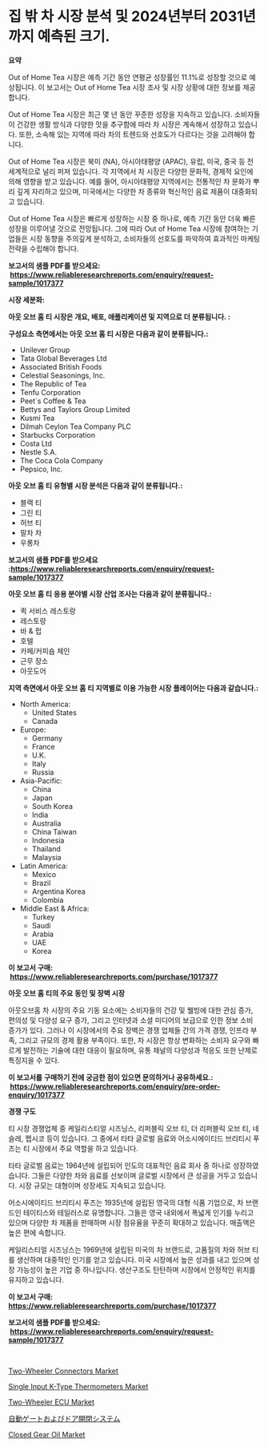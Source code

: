 <p><h1>집 밖 차 시장 분석 및 2024년부터 2031년까지 예측된 크기.</h1></p><p><strong>요약</strong></p>
<p><p>Out of Home Tea 시장은 예측 기간 동안 연평균 성장률인 11.1%로 성장할 것으로 예상됩니다. 이 보고서는 Out of Home Tea 시장 조사 및 시장 상황에 대한 정보를 제공합니다.</p><p>Out of Home Tea 시장은 최근 몇 년 동안 꾸준한 성장을 지속하고 있습니다. 소비자들이 건강한 생활 방식과 다양한 맛을 추구함에 따라 차 시장은 계속해서 성장하고 있습니다. 또한, 소속해 있는 지역에 따라 차의 트렌드와 선호도가 다르다는 것을 고려해야 합니다.</p><p>Out of Home Tea 시장은 북미 (NA), 아시아태평양 (APAC), 유럽, 미국, 중국 등 전 세계적으로 널리 퍼져 있습니다. 각 지역에서 차 시장은 다양한 문화적, 경제적 요인에 의해 영향을 받고 있습니다. 예를 들어, 아시아태평양 지역에서는 전통적인 차 문화가 뿌리 깊게 자리하고 있으며, 미국에서는 다양한 차 종류와 혁신적인 음료 제품이 대중화되고 있습니다.</p><p>Out of Home Tea 시장은 빠르게 성장하는 시장 중 하나로, 예측 기간 동안 더욱 빠른 성장을 이루어낼 것으로 전망됩니다. 그에 따라 Out of Home Tea 시장에 참여하는 기업들은 시장 동향을 주의깊게 분석하고, 소비자들의 선호도를 파악하여 효과적인 마케팅 전략을 수립해야 합니다.</p></p>
<p><strong>보고서의 샘플 PDF를 받으세요: &nbsp;<a href="https://www.reliableresearchreports.com/enquiry/request-sample/1017377">https://www.reliableresearchreports.com/enquiry/request-sample/1017377</a></strong></p>
<p><strong>시장 세분화:</strong></p>
<p><strong> 아웃 오브 홈 티 시장은 개요, 배포, 애플리케이션 및 지역으로 더 분류됩니다. :</strong></p>
<p><strong>구성요소 측면에서는 아웃 오브 홈 티 시장은 다음과 같이 분류됩니다.:</strong></p>
<p><ul><li>Unilever Group</li><li>Tata Global Beverages Ltd</li><li>Associated British Foods</li><li>Celestial Seasonings, Inc.</li><li>The Republic of Tea</li><li>Tenfu Corporation</li><li>Peet`s Coffee & Tea</li><li>Bettys and Taylors Group Limited</li><li>Kusmi Tea</li><li>Dilmah Ceylon Tea Company PLC</li><li>Starbucks Corporation</li><li>Costa Ltd</li><li>Nestle S.A.</li><li>The Coca Cola Company</li><li>Pepsico, Inc.</li></ul></p>
<p><strong> 아웃 오브 홈 티 유형별 시장 분석은 다음과 같이 분류됩니다.:</strong></p>
<p><ul><li>블랙 티</li><li>그린 티</li><li>허브 티</li><li>말차 차</li><li>우롱차</li></ul></p>
<p><strong>보고서의 샘플 PDF를 받으세요 :<a href="https://www.reliableresearchreports.com/enquiry/request-sample/1017377">https://www.reliableresearchreports.com/enquiry/request-sample/1017377</a></strong></p>
<p><strong> 아웃 오브 홈 티 응용 분야별 시장 산업 조사는 다음과 같이 분류됩니다.:</strong></p>
<p><ul><li>퀵 서비스 레스토랑</li><li>레스토랑</li><li>바 & 펍</li><li>호텔</li><li>카페/커피숍 체인</li><li>근무 장소</li><li>아웃도어</li></ul></p>
<p><strong>지역 측면에서 아웃 오브 홈 티 지역별로 이용 가능한 시장 플레이어는 다음과 같습니다.:</strong></p>
<p><ul>
    <li>
        North America:
        <ul>
            <li>United States</li>
            <li>Canada</li>
        </ul>
    </li>
    <li>
        Europe:
        <ul>
            <li>Germany</li>
            <li>France</li>
            <li>U.K.</li>
            <li>Italy</li>
            <li>Russia</li>
        </ul>
    </li>
    <li>
        Asia-Pacific:
        <ul>
            <li>China</li>
            <li>Japan</li>
            <li>South Korea</li>
            <li>India</li>
            <li>Australia</li>
            <li>China Taiwan</li>
            <li>Indonesia</li>
            <li>Thailand</li>
            <li>Malaysia</li>
        </ul>
    </li>
    <li>
        Latin America:
        <ul>
            <li>Mexico</li>
            <li>Brazil</li>
            <li>Argentina Korea</li>
            <li>Colombia</li>
        </ul>
    </li>
    <li>
        Middle East & Africa:
        <ul>
            <li>Turkey</li>
            <li>Saudi</li>
            <li>Arabia</li>
            <li>UAE</li>
            <li>Korea</li>
        </ul>
    </li>
    </ul></p>
<p><strong>이 보고서 구매: &nbsp;<a href="https://www.reliableresearchreports.com/purchase/1017377">https://www.reliableresearchreports.com/purchase/1017377</a></strong></p>
<p><strong>아웃 오브 홈 티의 주요 동인 및 장벽 시장</strong></p>
<p><p>아웃오브홈 차 시장의 주요 기동 요소에는 소비자들의 건강 및 웰빙에 대한 관심 증가, 편의성 및 다양성 요구 증가, 그리고 인터넷과 소셜 미디어의 보급으로 인한 정보 소비 증가가 있다. 그러나 이 시장에서의 주요 장벽은 경쟁 업체들 간의 가격 경쟁, 인프라 부족, 그리고 규모의 경제 활용 부족이다. 또한, 차 시장은 항상 변화하는 소비자 요구와 빠르게 발전하는 기술에 대한 대응이 필요하며, 유통 채널의 다양성과 적응도 또한 난제로 특징지을 수 있다.</p></p>
<p><strong>이 보고서를 구매하기 전에 궁금한 점이 있으면 문의하거나 공유하세요.: &nbsp;<a href="https://www.reliableresearchreports.com/enquiry/pre-order-enquiry/1017377">https://www.reliableresearchreports.com/enquiry/pre-order-enquiry/1017377</a></strong></p>
<p><strong>경쟁 구도</strong></p>
<p><p>티 시장 경쟁업체 중 케일리스티얼 시즈닝스, 리퍼블릭 오브 티, 더 리퍼블릭 오브 티, 네슬레, 펩시코 등이 있습니다. 그 중에서 타타 글로벌 음료와 어소시에이티드 브리티시 푸즈는 티 시장에서 주요 역할을 하고 있습니다. </p><p>타타 글로벌 음료는 1964년에 설립되어 인도의 대표적인 음료 회사 중 하나로 성장하였습니다. 그들은 다양한 차와 음료를 선보이며 글로벌 시장에서 큰 성공을 거두고 있습니다. 시장 규모는 대형이며 성장세도 지속되고 있습니다.</p><p>어소시에이티드 브리티시 푸즈는 1935년에 설립된 영국의 대형 식품 기업으로, 차 브랜드인 테이티스와 테일러스로 유명합니다. 그들은 영국 내외에서 폭넓게 인기를 누리고 있으며 다양한 차 제품을 판매하며 시장 점유율을 꾸준히 확대하고 있습니다. 매출액은 높은 편에 속합니다.</p><p>케일리스티얼 시즈닝스는 1969년에 설립된 미국의 차 브랜드로, 고품질의 차와 허브 티를 생산하며 대중적인 인기를 얻고 있습니다. 미국 시장에서 높은 성과를 내고 있으며 성장 가능성이 높은 기업 중 하나입니다. 생산구조도 탄탄하며 시장에서 안정적인 위치를 유지하고 있습니다.</p></p>
<p><strong>이 보고서 구매: &nbsp; <a href="https://www.reliableresearchreports.com/purchase/1017377">https://www.reliableresearchreports.com/purchase/1017377</a></strong></p>
<p><strong>보고서의 샘플 PDF를 받으세요: &nbsp;<a href="https://www.reliableresearchreports.com/enquiry/request-sample/1017377">https://www.reliableresearchreports.com/enquiry/request-sample/1017377</a></strong><strong></strong></p>
<p>&nbsp;</p>
<p><p><a href="https://github.com/ChiragRP21/Market-Research-Report-List-3/blob/main/two-wheeler-connectors-market.md">Two-Wheeler Connectors Market</a></p><p><a href="https://sore-arch-6db.notion.site/Single-Input-K-Type-Thermometers-Market-Size-Evaluating-its-Market-Trends-Growth-and-Projections--09b8f734cf554ae09cf2c95925bcd17d">Single Input K-Type Thermometers Market</a></p><p><a href="https://github.com/cecuraprangm/Market-Research-Report-List-1/blob/main/two-wheeler-ecu-market.md">Two-Wheeler ECU Market</a></p><p><a href="https://github.com/xemfu2379520/Market-Research-Report-List-1/blob/main/9763464189199.md">自動ゲートおよびドア開閉システム</a></p><p><a href="https://issuu.com/reportprime-2/docs/closed-gear-oil-market-size-2030.pptx">Closed Gear Oil Market</a></p></p>